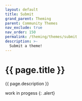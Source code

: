 ```yaml
---
layout: default
title: Submit
grand_parent: Theming
parent: Community Themes
nav_exclude: true
nav_order: 150
permalink: /theming/themes/submit
description: >-
  Submit a theme! 
---
```


# {{ page.title }}
{{ page.description }}

work in progess
{: .alert}